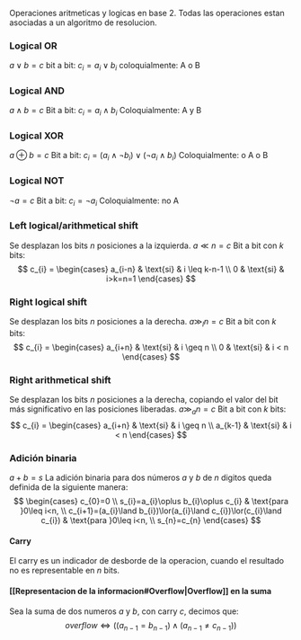 Operaciones aritmeticas y logicas en base 2. Todas las operaciones estan asociadas a un algoritmo de resolucion.
### Logical OR
$a \lor b = c$
bit a bit: $c_{i} = a_i \lor b_{i}$
coloquialmente: A o B
### Logical AND
$a \land b = c$
Bit a bit: $c_{i} = a_i \land b_{i}$
Coloquialmente: A y B
### Logical XOR
$a \oplus b = c$
Bit a bit: $c_{i}=(a_{i}\land \neg b_{i})\lor(\neg a_{i}\land b_{i})$
Coloquialmente: o A o B
### Logical NOT
$\neg a=c$
Bit a bit: $c_{i}=\neg a_{i}$
Coloquialmente: no A
### Left logical/arithmetical shift
Se desplazan los bits $n$ posiciones a la izquierda.
$a \ll n = c$ 
Bit a bit con $k$ bits: 
$$
c_{i} = 
\begin{cases}
a_{i-n} & \text{si}  & i \leq k-n-1 \\
0  & \text{si} & i>k=n=1
\end{cases}
$$

### Right logical shift
Se desplazan los bits $n$ posiciones a la derecha.
$a \gg_{l} n = c$ 
Bit a bit con $k$ bits: 
$$
c_{i} = 
\begin{cases}
a_{i+n} & \text{si}  & i \geq n \\
0  & \text{si} & i < n
\end{cases}
$$
### Right arithmetical shift
Se desplazan los bits $n$ posiciones a la derecha, copiando el valor del bit más significativo en las posiciones liberadas.
$a \gg_{a}n=c$
Bit a bit con $k$ bits: 
$$
c_{i} = 
\begin{cases}
a_{i+n} & \text{si}  & i \geq n \\
a_{k-1}  & \text{si} & i < n
\end{cases}
$$
### Adición binaria
$a + b = s$
La adición binaria para dos números $a$ y $b$ de $n$ digitos queda definida de la siguiente manera:
$$
\begin{cases}
c_{0}=0 \\
s_{i}=a_{i}\oplus b_{i}\oplus c_{i} & \text{para }0\leq i<n, \\
c_{i+1}=(a_{i}\land b_{i})\lor(a_{i}\land c_{i})\lor(c_{i}\land c_{i}) & \text{para }0\leq i<n, \\
s_{n}=c_{n}
\end{cases}
$$
#### Carry
El carry es un indicador de desborde de la operacion, cuando el resultado no es representable en $n$ bits.

#### [[Representacion de la informacion#Overflow|Overflow]] en la suma
Sea la suma de dos numeros $a$ y $b$, con carry $c$, decimos que:
$$
overflow \iff ((a_{n-1}=b_{n-1}) \land(a_{n-1}\neq c_{n-1}))
$$
